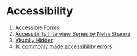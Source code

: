 # Accessibility

1. [Accessible Forms](https://a11ytips.dev/docs/10-ways-to-make-forms-accessible/)
2. [Accessibility Interview Series by Neha Shamra](https://a11ytips.dev/docs/accessibility-interview-questions-6/)
3. [Visually Hidden](https://a11y-friendly.netlify.app/visually-hidden/)
4. [10 commonly made accessibility errors](https://a11y-friendly.netlify.app/10-common-a11y-mistakes/)

